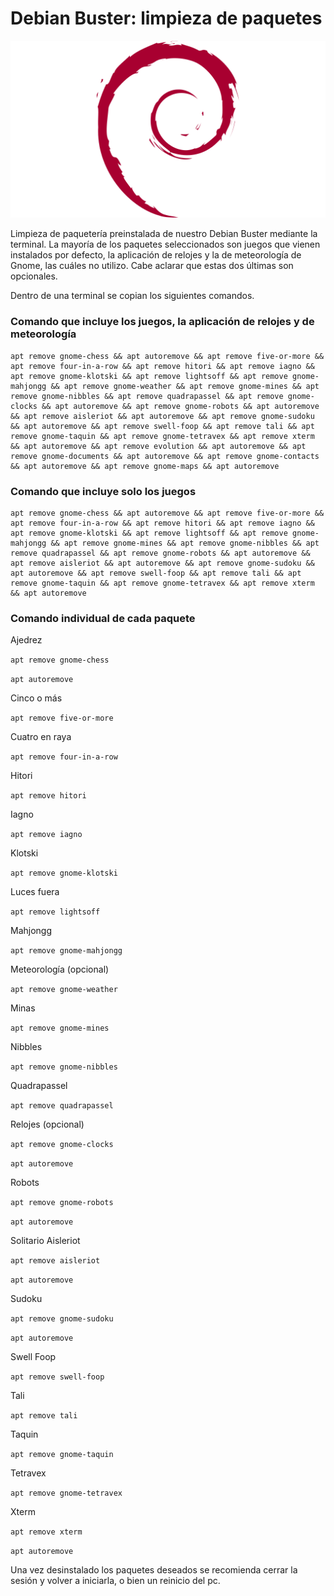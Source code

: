 # Debian Buster: limpieza de paquetes

![Debian](/debian-logo-1024x576.png)

Limpieza de paquetería preinstalada de nuestro Debian Buster mediante la terminal. La mayoría de los paquetes seleccionados son juegos que vienen instalados por defecto, la aplicación de relojes y la de meteorología de Gnome, las cuáles no utilizo. Cabe aclarar que estas dos últimas son opcionales.

Dentro de una terminal se copian los siguientes comandos.

### Comando que incluye los juegos, la aplicación de relojes y de meteorología  

```
apt remove gnome-chess && apt autoremove && apt remove five-or-more && apt remove four-in-a-row && apt remove hitori && apt remove iagno && apt remove gnome-klotski && apt remove lightsoff && apt remove gnome-mahjongg && apt remove gnome-weather && apt remove gnome-mines && apt remove gnome-nibbles && apt remove quadrapassel && apt remove gnome-clocks && apt autoremove && apt remove gnome-robots && apt autoremove && apt remove aisleriot && apt autoremove && apt remove gnome-sudoku && apt autoremove && apt remove swell-foop && apt remove tali && apt remove gnome-taquin && apt remove gnome-tetravex && apt remove xterm && apt autoremove && apt remove evolution && apt autoremove && apt remove gnome-documents && apt autoremove && apt remove gnome-contacts && apt autoremove && apt remove gnome-maps && apt autoremove
```

### Comando que incluye solo los juegos

```
apt remove gnome-chess && apt autoremove && apt remove five-or-more && apt remove four-in-a-row && apt remove hitori && apt remove iagno && apt remove gnome-klotski && apt remove lightsoff && apt remove gnome-mahjongg && apt remove gnome-mines && apt remove gnome-nibbles && apt remove quadrapassel && apt remove gnome-robots && apt autoremove && apt remove aisleriot && apt autoremove && apt remove gnome-sudoku && apt autoremove && apt remove swell-foop && apt remove tali && apt remove gnome-taquin && apt remove gnome-tetravex && apt remove xterm && apt autoremove
```

### Comando individual de cada paquete

Ajedrez

`apt remove gnome-chess`

`apt autoremove`

Cinco o más

`apt remove five-or-more`

Cuatro en raya

`apt remove four-in-a-row`

Hitori

`apt remove hitori`

Iagno

`apt remove iagno`

Klotski

`apt remove gnome-klotski`

Luces fuera

`apt remove lightsoff`

Mahjongg

`apt remove gnome-mahjongg`

Meteorología (opcional)

`apt remove gnome-weather`

Minas

`apt remove gnome-mines`

Nibbles

`apt remove gnome-nibbles`

Quadrapassel

`apt remove quadrapassel`

Relojes (opcional)

`apt remove gnome-clocks`

`apt autoremove`

Robots

`apt remove gnome-robots`

`apt autoremove`

Solitario Aisleriot

`apt remove aisleriot`

`apt autoremove`

Sudoku

`apt remove gnome-sudoku`

`apt autoremove`

Swell Foop

`apt remove swell-foop`

Tali

`apt remove tali`

Taquin

`apt remove gnome-taquin`

Tetravex

`apt remove gnome-tetravex`

Xterm

`apt remove xterm`

`apt autoremove`



Una vez desinstalado los paquetes deseados se recomienda cerrar la sesión y volver a iniciarla, o bien un reinicio del pc.


